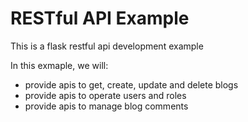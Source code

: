 # RESTful API Example

This is a flask restful api development example

In this exmaple, we will:

- provide apis to get, create, update and delete blogs
- provide apis to operate users and roles
- provide apis to manage blog comments
